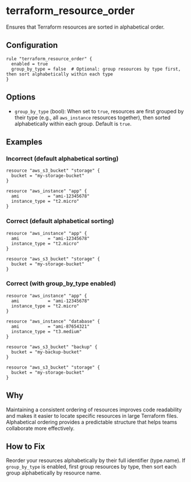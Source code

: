 # terraform_resource_order

Ensures that Terraform resources are sorted in alphabetical order.

## Configuration

```hcl
rule "terraform_resource_order" {
  enabled = true
  group_by_type = false  # Optional: group resources by type first, then sort alphabetically within each type
}
```

## Options

- `group_by_type` (bool): When set to `true`, resources are first grouped by their type (e.g., all `aws_instance` resources together), then sorted alphabetically within each group. Default is `true`.

## Examples

### Incorrect (default alphabetical sorting)

```hcl
resource "aws_s3_bucket" "storage" {
  bucket = "my-storage-bucket"
}

resource "aws_instance" "app" {
  ami           = "ami-12345678"
  instance_type = "t2.micro"
}
```

### Correct (default alphabetical sorting)

```hcl
resource "aws_instance" "app" {
  ami           = "ami-12345678"
  instance_type = "t2.micro"
}

resource "aws_s3_bucket" "storage" {
  bucket = "my-storage-bucket"
}
```

### Correct (with group_by_type enabled)

```hcl
resource "aws_instance" "app" {
  ami           = "ami-12345678"
  instance_type = "t2.micro"
}

resource "aws_instance" "database" {
  ami           = "ami-87654321"
  instance_type = "t3.medium"
}

resource "aws_s3_bucket" "backup" {
  bucket = "my-backup-bucket"
}

resource "aws_s3_bucket" "storage" {
  bucket = "my-storage-bucket"
}
```

## Why

Maintaining a consistent ordering of resources improves code readability and makes it easier to locate specific resources in large Terraform files. Alphabetical ordering provides a predictable structure that helps teams collaborate more effectively.

## How to Fix

Reorder your resources alphabetically by their full identifier (type.name). If `group_by_type` is enabled, first group resources by type, then sort each group alphabetically by resource name.